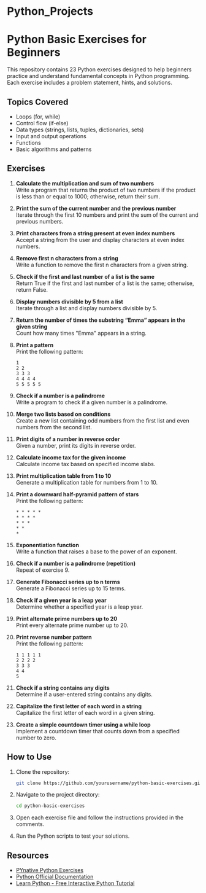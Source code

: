 # Python_Projects

# Python Basic Exercises for Beginners

This repository contains 23 Python exercises designed to help beginners practice and understand fundamental concepts in Python programming.
Each exercise includes a problem statement, hints, and solutions.

## Topics Covered

- Loops (for, while)
- Control flow (if-else)
- Data types (strings, lists, tuples, dictionaries, sets)
- Input and output operations
- Functions
- Basic algorithms and patterns

## Exercises

1. **Calculate the multiplication and sum of two numbers**  
   Write a program that returns the product of two numbers if the product is less than or equal to 1000; otherwise, return their sum.

2. **Print the sum of the current number and the previous number**  
   Iterate through the first 10 numbers and print the sum of the current and previous numbers.

3. **Print characters from a string present at even index numbers**  
   Accept a string from the user and display characters at even index numbers.

4. **Remove first n characters from a string**  
   Write a function to remove the first n characters from a given string.

5. **Check if the first and last number of a list is the same**  
   Return True if the first and last number of a list is the same; otherwise, return False.

6. **Display numbers divisible by 5 from a list**  
   Iterate through a list and display numbers divisible by 5.

7. **Return the number of times the substring “Emma” appears in the given string**  
   Count how many times "Emma" appears in a string.

8. **Print a pattern**  
   Print the following pattern:
   ```
   1
   2 2
   3 3 3
   4 4 4 4
   5 5 5 5 5
   ```

9. **Check if a number is a palindrome**  
   Write a program to check if a given number is a palindrome.

10. **Merge two lists based on conditions**  
    Create a new list containing odd numbers from the first list and even numbers from the second list.

11. **Print digits of a number in reverse order**  
    Given a number, print its digits in reverse order.

12. **Calculate income tax for the given income**  
    Calculate income tax based on specified income slabs.

13. **Print multiplication table from 1 to 10**  
    Generate a multiplication table for numbers from 1 to 10.

14. **Print a downward half-pyramid pattern of stars**  
    Print the following pattern:
    ```
    * * * * *
    * * * *
    * * *
    * *
    *
    ```

15. **Exponentiation function**  
    Write a function that raises a base to the power of an exponent.

16. **Check if a number is a palindrome (repetition)**  
    Repeat of exercise 9.

17. **Generate Fibonacci series up to n terms**  
    Generate a Fibonacci series up to 15 terms.

18. **Check if a given year is a leap year**  
    Determine whether a specified year is a leap year.

19. **Print alternate prime numbers up to 20**  
    Print every alternate prime number up to 20.

20. **Print reverse number pattern**  
    Print the following pattern:
    ```
    1 1 1 1 1
    2 2 2 2
    3 3 3
    4 4
    5
    ```

21. **Check if a string contains any digits**  
    Determine if a user-entered string contains any digits.

22. **Capitalize the first letter of each word in a string**  
    Capitalize the first letter of each word in a given string.

23. **Create a simple countdown timer using a while loop**  
    Implement a countdown timer that counts down from a specified number to zero.

## How to Use

1. Clone the repository:
   ```bash
   git clone https://github.com/yourusername/python-basic-exercises.git
   ```

2. Navigate to the project directory:
   ```bash
   cd python-basic-exercises
   ```

3. Open each exercise file and follow the instructions provided in the comments.

4. Run the Python scripts to test your solutions.

## Resources

- [PYnative Python Exercises](https://pynative.com/python-exercises-with-solutions/)
- [Python Official Documentation](https://docs.python.org/3/)
- [Learn Python - Free Interactive Python Tutorial](https://www.learnpython.org/)
